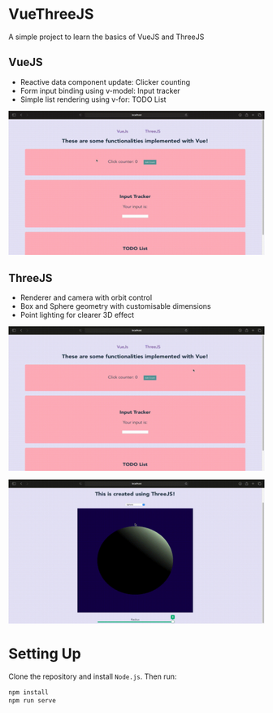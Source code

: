 # VueThreeJS

A simple project to learn the basics of VueJS and ThreeJS

## VueJS

* Reactive data component update: Clicker counting
* Form input binding using v-model: Input tracker
* Simple list rendering using v-for: TODO List

![vue demo](demo/vue_demo.gif)

## ThreeJS

* Renderer and camera with orbit control 
* Box and Sphere geometry with customisable dimensions
* Point lighting for clearer 3D effect

![sphere demo](demo/Sphere.gif)

![box demo](demo/Box.gif)

# Setting Up
Clone the repository and install `Node.js`. Then run:
```
npm install
npm run serve
```
